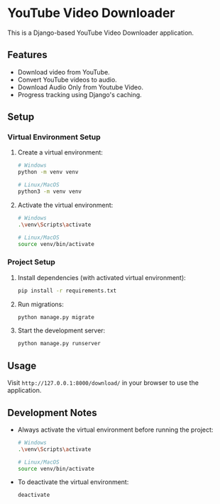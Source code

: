 # YouTube Video Downloader

This is a Django-based YouTube Video Downloader application.

## Features
- Download video from YouTube.
- Convert YouTube videos to audio.
- Download Audio Only from Youtube Video.
- Progress tracking using Django's caching.

## Setup

### Virtual Environment Setup
1. Create a virtual environment:
   ```bash
   # Windows
   python -m venv venv
   
   # Linux/MacOS
   python3 -m venv venv
   ```

2. Activate the virtual environment:
   ```bash
   # Windows
   .\venv\Scripts\activate
   
   # Linux/MacOS
   source venv/bin/activate
   ```

### Project Setup
1. Install dependencies (with activated virtual environment):
   ```bash
   pip install -r requirements.txt
   ```

2. Run migrations:
   ```bash
   python manage.py migrate
   ```

3. Start the development server:
   ```bash
   python manage.py runserver
   ```

## Usage
Visit `http://127.0.0.1:8000/download/` in your browser to use the application.

## Development Notes
- Always activate the virtual environment before running the project:
  ```bash
  # Windows
  .\venv\Scripts\activate
  
  # Linux/MacOS
  source venv/bin/activate
  ```
- To deactivate the virtual environment:
  ```bash
  deactivate
  ```
